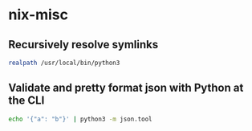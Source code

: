 # nix-misc

## Recursively resolve symlinks

```bash
realpath /usr/local/bin/python3
```

## Validate and pretty format json with Python at the CLI

```bash
echo '{"a": "b"}' | python3 -m json.tool
```
